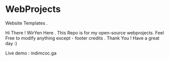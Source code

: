 # WebProjects
Website Templates .

Hi There ! WirYen Here . 
This Repo is for my open-source webprojects.
Feel Free to modify anything except - footer credits .
Thank You ! Have a great day :)

Live demo : indimcoc.ga
